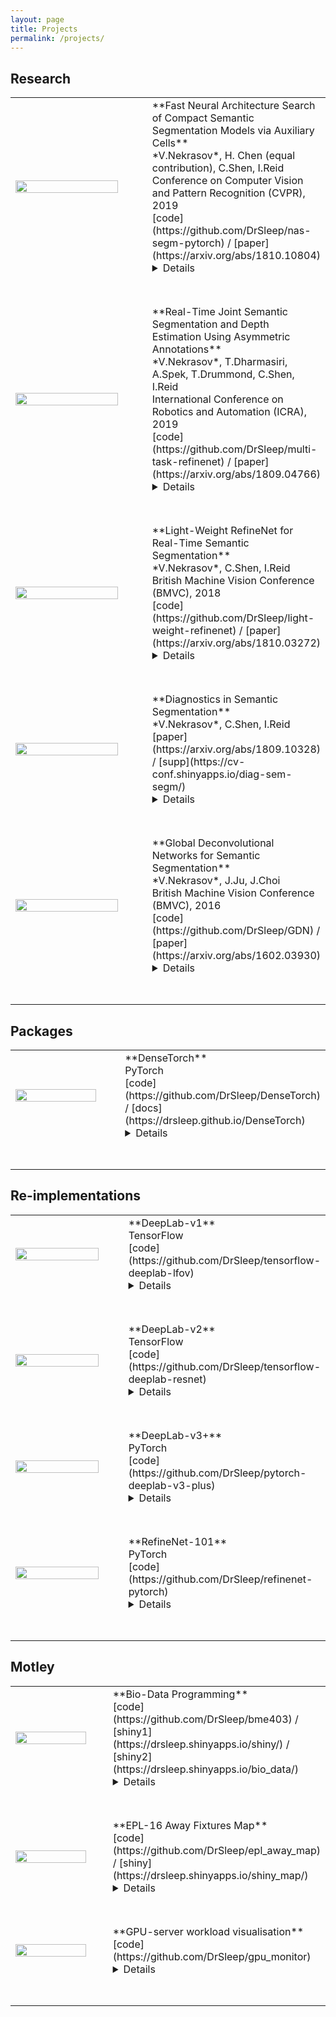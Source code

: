 ```yaml
---
layout: page
title: Projects
permalink: /projects/
---
```


## Research

<table>
<colgroup>
<col width="50%" />
<col width="50%" />
</colgroup>
<thead>
</thead>
<tbody>

<tr>
<td markdown="span" style="vertical-align: middle; padding-bottom: 3em;"><img width="90%" height="auto" src="{{ site.baseurl }}/images/arch0.png"></td>
<td markdown="span" style="vertical-align: middle; padding-bottom: 3em;">
    **Fast Neural Architecture Search of Compact Semantic Segmentation Models via Auxiliary Cells**<br>
    *V.Nekrasov*, H. Chen (equal contribution), C.Shen, I.Reid<br>
    Conference on Computer Vision and Pattern Recognition (CVPR), 2019<br>
    [code](https://github.com/DrSleep/nas-segm-pytorch) / [paper](https://arxiv.org/abs/1810.10804)<br>
    <details>
    <span style="font-size: 14px">Fast reinforcement learning (RL)-based approach (in 8 GPU-days) of finding light-weight models for dense per-pixel tasks</span>
    </details>
    </td>
</tr>

<tr>
<td markdown="span" style="vertical-align: middle; padding-bottom: 3em;"><img width="90%" height="auto" src="{{ site.baseurl }}/images/jrflw.png"></td>
<td markdown="span" style="vertical-align: middle; padding-bottom: 3em;">
    **Real-Time Joint Semantic Segmentation and Depth Estimation Using Asymmetric Annotations**<br>
    *V.Nekrasov*, T.Dharmasiri, A.Spek, T.Drummond, C.Shen, I.Reid<br>
    International Conference on Robotics and Automation (ICRA), 2019<br>
    [code](https://github.com/DrSleep/multi-task-refinenet) / [paper](https://arxiv.org/abs/1809.04766)<br>
    <details>
    <span style="font-size: 14px">A simple approach of performing joint segmentation, depth and surface normals estimation in real-time with SOTA results using a single model</span>
    </details>
    </td>
</tr>

<tr>
<td markdown="span" style="vertical-align: middle; padding-bottom: 3em;"><img width="90%" height="auto" src="{{ site.baseurl }}/images/rf_lw.png"></td>
<td markdown="span" style="vertical-align: middle; padding-bottom: 3em;">
    **Light-Weight RefineNet for Real-Time Semantic Segmentation**<br>
    *V.Nekrasov*, C.Shen, I.Reid<br>
    British Machine Vision Conference (BMVC), 2018<br>
    [code](https://github.com/DrSleep/light-weight-refinenet) / [paper](https://arxiv.org/abs/1810.03272)<br>
    <details>
    <span style="font-size: 14px">Re-thinking an encoder-decoder based segmentation network into the one able to attain high performance with the real-time inference</span>
    </details>
    </td>
</tr>

<tr>
<td markdown="span" style="vertical-align: middle; padding-bottom: 3em;"><img width="90%" height="auto" src="{{ site.baseurl }}/images/diag.png"></td>
<td markdown="span" style="vertical-align: middle; padding-bottom: 3em;">
    **Diagnostics in Semantic Segmentation**<br>
    *V.Nekrasov*, C.Shen, I.Reid<br>
    [paper](https://arxiv.org/abs/1809.10328) / [supp](https://cv-conf.shinyapps.io/diag-sem-segm/)<br>
    <details>
    <span style="font-size: 14px">Evaluating SOTA segmentation networks in terms of their sensitivity to object properties and uncertainty measures</span>
    </details>
    </td>
</tr>

<tr>
<td markdown="span" style="vertical-align: middle; padding-bottom: 3em;"><img width="90%" height="auto" src="{{ site.baseurl }}/images/gdn.png"></td>
<td markdown="span" style="vertical-align: middle; padding-bottom: 3em;">
    **Global Deconvolutional Networks for Semantic Segmentation**<br>
    *V.Nekrasov*, J.Ju, J.Choi<br>
    British Machine Vision Conference (BMVC), 2016<br>
    [code](https://github.com/DrSleep/GDN) / [paper](https://arxiv.org/abs/1602.03930)<br>
    <details>
    <span style="font-size: 14px">Learnable matrix-based method for global interpolation inside segmentation networks</span>
    </details>
    </td>
</tr>

</tbody>
</table>


## Packages

<table>
<colgroup>
<col width="50%" />
<col width="50%" />
</colgroup>
<thead>
</thead>
<tbody>

<tr>
<td markdown="span" style="vertical-align: middle; padding-bottom: 3em;"><img width="90%" height="auto" src="{{ site.baseurl }}/images/densetorch.png"></td>
<td markdown="span" style="vertical-align: middle; padding-bottom: 3em;">
    **DenseTorch**<br>
    PyTorch<br>
    [code](https://github.com/DrSleep/DenseTorch) / [docs](https://drsleep.github.io/DenseTorch)<br>
    <details>
    <span style="font-size: 14px">PyTorch Wrapper for Smooth Workflow with Dense Per-Pixel Tasks (including multi-task learning)</span>
    </details>
    </td>
</tr>

</tbody>
</table>

## Re-implementations

<table>
<colgroup>
<col width="50%" />
<col width="50%" />
</colgroup>
<thead>
</thead>
<tbody>

<tr>
<td markdown="span" style="vertical-align: middle; padding-bottom: 3em;"><img width="90%" height="auto" src="{{ site.baseurl }}/images/tf-dl1.png"></td>
<td markdown="span" style="vertical-align: middle; padding-bottom: 3em;">
    **DeepLab-v1**<br>
    TensorFlow<br>
    [code](https://github.com/DrSleep/tensorflow-deeplab-lfov)<br>
    <details>
    <span style="font-size: 14px">Re-implementation of DeepLab-v1 (LargeFOV) in TensorFlow</span>
    </details>
    </td>
</tr>

<tr>
<td markdown="span" style="vertical-align: middle; padding-bottom: 3em;"><img width="90%" height="auto" src="{{ site.baseurl }}/images/tf-dl2.png"></td>
<td markdown="span" style="vertical-align: middle; padding-bottom: 3em;">
    **DeepLab-v2**<br>
    TensorFlow<br>
    [code](https://github.com/DrSleep/tensorflow-deeplab-resnet)<br>
    <details>
    <span style="font-size: 14px">Re-implementation of DeepLab-v2 (ResNet-101) in TensorFlow</span>
    </details>
    </td>
</tr>


<tr>
<td markdown="span" style="vertical-align: middle; padding-bottom: 3em;"><img width="90%" height="auto" src="{{ site.baseurl }}/images/tf-dl3+.png"></td>
<td markdown="span" style="vertical-align: middle; padding-bottom: 3em;">
    **DeepLab-v3+**<br>
    PyTorch<br>
    [code](https://github.com/DrSleep/pytorch-deeplab-v3-plus)<br>
    <details>
    <span style="font-size: 14px">Conversion of DeepLab-v3+ pre-trained weights from TensorFlow into PyTorch</span>
    </details>
    </td>
</tr>

<tr>
<td markdown="span" style="vertical-align: middle; padding-bottom: 3em;"><img width="90%" height="auto" src="{{ site.baseurl }}/images/rf101.png"></td>
<td markdown="span" style="vertical-align: middle; padding-bottom: 3em;">
    **RefineNet-101**<br>
    PyTorch<br>
    [code](https://github.com/DrSleep/refinenet-pytorch)<br>
    <details>
    <span style="font-size: 14px">RefineNet based on ResNet-101 trained on PASCAL VOC in PyTorch</span>
    </details>
    </td>
</tr>

</tbody>
</table>

## Motley

<table>
<colgroup>
<col width="50%" />
<col width="50%" />
</colgroup>
<thead>
</thead>
<tbody>


<tr>
<td markdown="span" style="vertical-align: middle; padding-bottom: 3em;"><img width="90%" height="auto" src="{{ site.baseurl }}/images/bme.png"></td>
<td markdown="span" style="vertical-align: middle; padding-bottom: 3em;">
    **Bio-Data Programming**<br>
    [code](https://github.com/DrSleep/bme403) / [shiny1](https://drsleep.shinyapps.io/shiny/) / [shiny2](https://drsleep.shinyapps.io/bio_data/) <br>
    <details>
    <span style="font-size: 14px">Shiny-based applications developed for the course on biomedical data programming - based on the NCI-60 cancel cell line panel dataset</span>
    </details>
    </td>
</tr>

<tr>
<td markdown="span" style="vertical-align: middle; padding-bottom: 3em;"><img width="90%" height="auto" src="{{ site.baseurl }}/images/epl.png"></td>
<td markdown="span" style="vertical-align: middle; padding-bottom: 3em;">
    **EPL-16 Away Fixtures Map**<br>
    [code](https://github.com/DrSleep/epl_away_map) / [shiny](https://drsleep.shinyapps.io/shiny_map/)<br>
    <details>
    <span style="font-size: 14px">Mapping of away fixtures in English Premier League Season '16-'17 (first half) using leaflet and d3</span>
    </details>
    </td>
</tr>

<tr>
<td markdown="span" style="vertical-align: middle; padding-bottom: 3em;"><img width="90%" height="auto" src="{{ site.baseurl }}/images/gpu.png"></td>
<td markdown="span" style="vertical-align: middle; padding-bottom: 3em;">
    **GPU-server workload visualisation**<br>
    [code](https://github.com/DrSleep/gpu_monitor)<br>
    <details>
    <span style="font-size: 14px">Simple visualisation of workload on a GPU server in d3.js</span>
    </details>
    </td>
</tr>


</tbody>
</table>